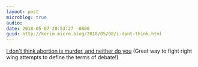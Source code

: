 ```yaml
---
layout: post
microblog: true
audio: 
date: 2018-05-07 20:53:27 -0800
guid: http://kerim.micro.blog/2018/05/08/i-dont-think.html
---
```

[I don't think abortion is murder, and neither do you](http://www.chicagotribune.com/news/opinion/chapman/ct-perspec-chapman-abortion-murder-williamson-homicide-0429-20180427-story.html) (Great way to fight right wing attempts to define the terms of debate!)
